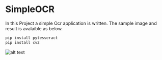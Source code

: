# SimpleOCR

In this Project a simple Ocr application is written. The sample image and result is avalaible as below.

```bash
pip install pytesseract 
pip install cv2
```

![alt text](https://github.com/AIAML/SimpleOCR/test.png)
